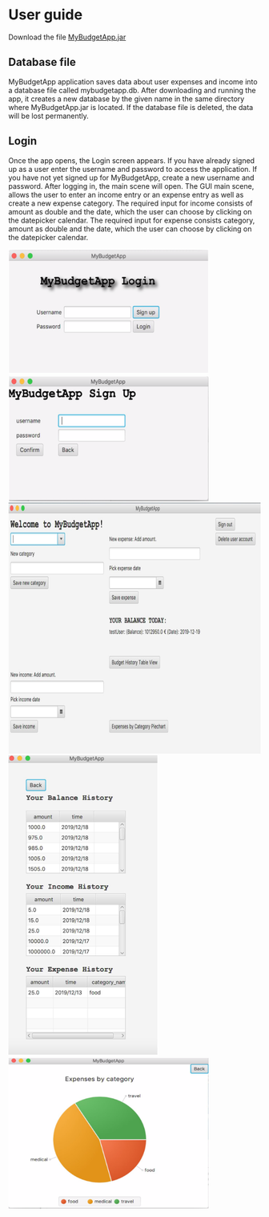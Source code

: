 # User guide


Download the file [MyBudgetApp.jar](https://github.com/sainioan/gitRep/releases)

## Database file

MyBudgetApp application saves data about user expenses and income into a database file called mybudgetapp.db. After downloading and running the app, it creates a new database by the given name in the same directory where MyBudgetApp.jar is located. If the database file is deleted, the data will be lost permanently.

## Login

Once the app opens, the Login screen appears. If you have already signed up as a user enter the username and password to access the application. If you have not yet signed up for MyBudgetApp, create a new username and password. 
After logging in, the main scene will open. The GUI main scene, allows the user to enter an income entry or an expense entry as well as create a new expense category. The required input for income consists of amount as double and the date, which the user can choose by clicking on the datepicker calendar. The required input for expense consists category, amount as double and the date, which the user can choose by clicking on the datepicker calendar.


<img src="https://github.com/sainioan/gitRep/blob/master/pictures/MyBudgetAppLogin.png"  width="400" height="250">
<img src="https://github.com/sainioan/gitRep/blob/master/pictures/MyBudgetApp_Sign_up.png" width="400" height="250">
<img src="https://github.com/sainioan/gitRep/blob/master/pictures/MyBudgetAppScene.png" width="700" height="500">
<img src="https://github.com/sainioan/gitRep/blob/master/pictures/MyBudgetAppBudgetHistory.png" width="300" height="600">
<img src="https://github.com/sainioan/gitRep/blob/master/pictures/MyBudgetAppPieChartScene.png" width="400" height="300">
	
